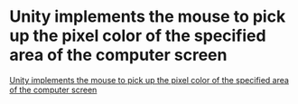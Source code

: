 # Unity implements the mouse to pick up the pixel color of the specified area of the computer screen
[Unity implements the mouse to pick up the pixel color of the specified area of the computer screen](https://aiwithcloud.com/2022/09/19/unity_implements_the_mouse_to_pick_up_the_pixel_color_of_the_specified_area_of_the_computer_screen/)